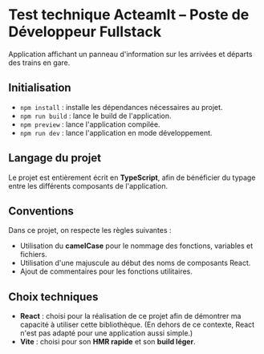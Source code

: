 # Test technique ActeamIt – Poste de Développeur Fullstack

Application affichant un panneau d'information sur les arrivées et départs des trains en gare.

## Initialisation

- `npm install` : installe les dépendances nécessaires au projet.
- `npm run build` : lance le build de l'application.
- `npm preview` : lance l'application compilée.
- `npm run dev` : lance l'application en mode développement.

## Langage du projet

Le projet est entièrement écrit en **TypeScript**, afin de bénéficier du typage entre les différents composants de l'application.

## Conventions

Dans ce projet, on respecte les règles suivantes :
- Utilisation du **camelCase** pour le nommage des fonctions, variables et fichiers.
- Utilisation d'une majuscule au début des noms de composants React.
- Ajout de commentaires pour les fonctions utilitaires.

## Choix techniques

- **React** : choisi pour la réalisation de ce projet afin de démontrer ma capacité à utiliser cette bibliothèque. (En dehors de ce contexte, React n'est pas adapté pour une application aussi simple.)
- **Vite** : choisi pour son **HMR rapide** et son **build léger**.  
